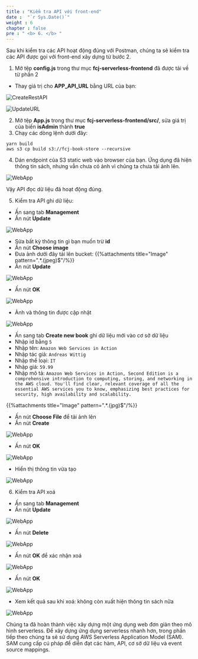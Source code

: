 ```yaml
---
title : "Kiểm tra API với front-end"
date :  "`r Sys.Date()`" 
weight : 6
chapter : false
pre : " <b> 6. </b> "
---
```

Sau khi kiểm tra các API hoạt động đúng với Postman, chúng ta sẽ kiểm tra các API được gọi với front-end xây dựng từ bước 2.
1. Mở tệp **config.js** trong thư mục **fcj-serverless-frontend** đã được tải về từ phần 2
- Thay giá trị cho **APP_API_URL** bằng URL của bạn:

![CreateRestAPI](/images/6-test-front-end/6-test-front-end-0.png?featherlight=false&width=90pc)

![UpdateURL](/images/6-test-front-end/6-test-front-end-1.png?featherlight=false&width=90pc)

2. Mở tệp **App.js** trong thư mục **fcj-serverless-frontend/src/**, sửa giá trị của biến **isAdmin** thành **true**
3. Chạy các dòng lệnh dưới đây:
```
yarn build
aws s3 cp build s3://fcj-book-store --recursive
```
4. Dán endpoint của S3 static web vào browser của bạn. Ứng dụng đã hiện thông tin sách, nhưng vẫn chưa có ảnh vì chúng ta chưa tải ảnh lên.

![WebApp](/images/6-test-front-end/6-test-front-end-2.png?featherlight=false&width=90pc)

Vậy API đọc dữ liệu đã hoạt động đúng.

5. Kiểm tra API ghi dữ liệu:
- Ấn sang tab **Management**
- Ấn nút **Update**

![WebApp](/images/6-test-front-end/6-test-front-end-3.png?featherlight=false&width=90pc)

- Sửa bất kỳ thông tin gì bạn muốn trừ **id**
- Ấn nút **Choose image**
- Đưa ảnh dưới đây tải lên bucket:
{{%attachments title="Image" pattern=".*\.(jpeg)$"/%}}
- Ấn nút **Update**

![WebApp](/images/6-test-front-end/6-test-front-end-4.png?featherlight=false&width=90pc)

- Ấn nút **OK**

![WebApp](/images/6-test-front-end/6-test-front-end-5.png?featherlight=false&width=90pc)

- Ảnh và thông tin được cập nhật

![WebApp](/images/6-test-front-end/6-test-front-end-6.png?featherlight=false&width=90pc)

- Ấn sang tab **Create new book** ghi dữ liệu mới vào cơ sở dữ liệu
- Nhập id bằng `5`
- Nhập tên: `Amazon Web Services in Action`
- Nhập tác giả: `Andreas Wittig`
- Nhập thể loại: `IT`
- Nhập giá: `59.99`
- Nhập mô tả: `Amazon Web Services in Action, Second Edition is a comprehensive introduction to computing, storing, and networking in the AWS cloud. You'll find clear, relevant coverage of all the essential AWS services you to know, emphasizing best practices for security, high availability and scalability.`

{{%attachments title="Image" pattern=".*\.(jpg)$"/%}}

- Ấn nút **Choose File** để tải ảnh lên
- Ấn nút **Create**

![WebApp](/images/6-test-front-end/6-test-front-end-7.png?featherlight=false&width=90pc)

- Ấn nút **OK**

![WebApp](/images/6-test-front-end/6-test-front-end-8.png?featherlight=false&width=90pc)

- Hiển thị thông tin vừa tạo

![WebApp](/images/6-test-front-end/6-test-front-end-9.png?featherlight=false&width=90pc)

6. Kiểm tra API xoá  
- Ấn sang tab **Management**
- Ấn nút **Update**

![WebApp](/images/6-test-front-end/6-test-front-end-10.png?featherlight=false&width=90pc)

- Ấn nút **Delete**

![WebApp](/images/6-test-front-end/6-test-front-end-11.png?featherlight=false&width=90pc)

- Ấn nút **OK** để xác nhận xoá

![WebApp](/images/6-test-front-end/6-test-front-end-12.png?featherlight=false&width=90pc)

- Ấn nút **OK**

![WebApp](/images/6-test-front-end/6-test-front-end-13.png?featherlight=false&width=90pc)

- Xem kết quả sau khi xoá: không còn xuất hiện thông tin sách nữa

![WebApp](/images/6-test-front-end/6-test-front-end-14.png?featherlight=false&width=90pc)

Chúng ta đã hoàn thành việc xây dựng một ứng dụng web đơn giản theo mô hình serverless. Để xây dựng ứng dụng serverless nhanh hơn, trong phần tiếp theo chúng ta sẽ sử dụng AWS Serverless Application Model (SAM). SAM cung cấp cú pháp để diễn đạt các hàm, API, cơ sở dữ liệu và event source mappings.
